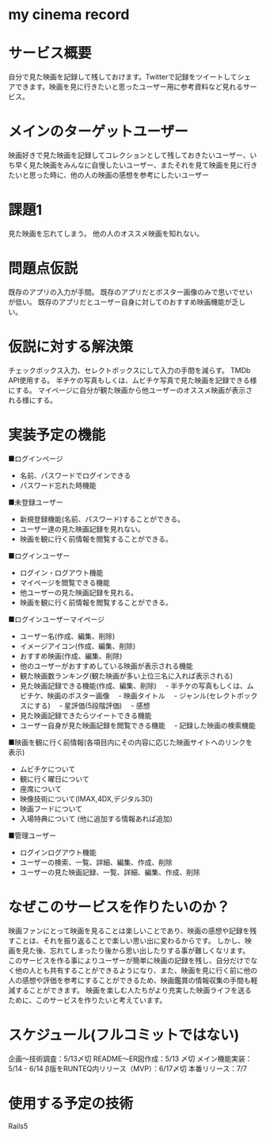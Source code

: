 # my cinema record

# サービス概要
 自分で見た映画を記録して残しておけます。Twitterで記録をツイートしてシェアできます。映画を見に行きたいと思ったユーザー用に参考資料など見れるサービス。


# メインのターゲットユーザー
 映画好きで見た映画を記録してコレクションとして残しておきたいユーザー、いち早く見た映画をみんなに自慢したいユーザー、またそれを見て映画を見に行きたいと思った時に、他の人の映画の感想を参考にしたいユーザー


# 課題1
見た映画を忘れてしまう。
他の人のオススメ映画を知れない。

# 問題点仮説
既存のアプリの入力が手間。
既存のアプリだとポスター画像のみで思いでせいが低い。
既存のアプリだとユーザー自身に対してのおすすめ映画機能が乏しい。

# 仮説に対する解決策
チェックボックス入力、セレクトボックスにして入力の手間を減らす。
TMDb API使用する。
半チケの写真もしくは、ムビチケ写真で見た映画を記録できる様にする。
マイページに自分が観た映画から他ユーザーのオススメ映画が表示される様にする。


# 実装予定の機能
■ログインページ
- 名前、パスワードでログインできる
- パスワード忘れた時機能

■未登録ユーザー
- 新規登録機能(名前、パスワード)することができる。
- ユーザー達の見た映画記録を見れない。
- 映画を観に行く前情報を閲覧することができる。

■ログインユーザー
- ログイン・ログアウト機能
- マイページを閲覧できる機能
- 他ユーザーの見た映画記録を見れる。
- 映画を観に行く前情報を閲覧することができる。

■ログインユーザーマイページ
- ユーザー名(作成、編集、削除)
- イメージアイコン(作成、編集、削除)
- おすすめ映画(作成、編集、削除)
- 他のユーザーがおすすめしている映画が表示される機能
- 観た映画数ランキング(観た映画が多い上位三名に入れば表示される)
- 見た映画記録できる機能(作成、編集、削除)
　- 半チケの写真もしくは、ムビチケ、映画のポスター画像
　- 映画タイトル
　- ジャンル(セレクトボックスにする)
　- 星評価(5段階評価)
　- 感想
- 見た映画記録できたらツイートできる機能
- ユーザー自身が見た映画記録を閲覧できる機能
　- 記録した映画の検索機能 

■映画を観に行く前情報(各項目内にその内容に応じた映画サイトへのリンクを表示)
- ムビチケについて
- 観に行く曜日について
- 座席について
- 映像技術について(IMAX,4DX,デジタル3D)
- 映画フードについて
- 入場特典について
(他に追加する情報あれば追加)

■管理ユーザー
- ログインログアウト機能
- ユーザーの検索、一覧、詳細、編集、作成、削除
- ユーザーの見た映画記録、一覧、詳細、編集、作成、削除


# なぜこのサービスを作りたいのか？
 映画ファンにとって映画を見ることは楽しいことであり、映画の感想や記録を残すことは、それを振り返ることで楽しい思い出に変わるからです。
 しかし、映画を見た後、忘れてしまったり後から思い出したりする事が難しくなリます。
 このサービスを作る事によりユーザーが簡単に映画の記録を残し、自分だけでなく他の人とも共有することができるようになり、また、映画を見に行く前に他の人の感想や評価を参考にすることができるため、映画鑑賞の情報収集の手間も軽減することができます。
 映画を楽しむ人たちがより充実した映画ライフを送るために、このサービスを作りたいと考えています。


# スケジュール(フルコミットではない)
企画〜技術調査：5/13〆切
README〜ER図作成：5/13 〆切
メイン機能実装：5/14 - 6/14
β版をRUNTEQ内リリース（MVP）：6/17〆切
本番リリース：7/7


# 使用する予定の技術
Rails5
